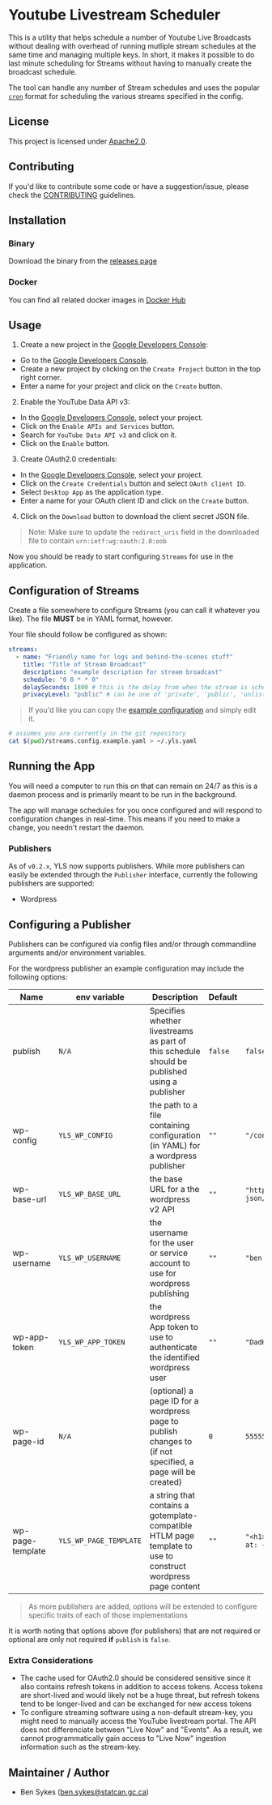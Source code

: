 # Youtube Livestream Scheduler

This is a utility that helps schedule a number of Youtube Live Broadcasts without dealing with overhead of running mutliple stream schedules at the same time and managing multiple keys. In short, it makes it possible to do last minute scheduling for Streams without having to manually create the broadcast schedule.

The tool can handle any number of Stream schedules and uses the popular [`cron`](https://www.ibm.com/docs/en/db2oc?topic=task-unix-cron-format) format for scheduling the various streams specified in the config.

## License

This project is licensed under [Apache2.0](/LICENSE).

## Contributing

If you'd like to contribute some code or have a suggestion/issue, please check the [CONTRIBUTING](/CONTRIBUTING.md) guidelines.

## Installation

### Binary

Download the binary from the [releases page](https://gitlab.sykesdev.ca/standalone-projects/yls/-/releases)

### Docker

You can find all related docker images in [Docker Hub](https://hub.docker.com/repository/docker/sykeben/yls/general)

## Usage

1. Create a new project in the [Google Developers Console](https://console.cloud.google.com/):
  - Go to the [Google Developers Console](https://console.cloud.google.com/).
  - Create a new project by clicking on the `Create Project` button in the top right corner.
  - Enter a name for your project and click on the `Create` button.

2. Enable the YouTube Data API v3:
  - In the [Google Developers Console](https://console.cloud.google.com/), select your project.
  - Click on the `Enable APIs and Services` button.
  - Search for `YouTube Data API v3` and click on it.
  - Click on the `Enable` button.

3. Create OAuth2.0 credentials:
  - In the [Google Developers Console](https://console.cloud.google.com/), select your project.
  - Click on the `Create Credentials` button and select `OAuth client ID`.
  - Select `Desktop App` as the application type.
  - Enter a name for your OAuth client ID and click on the `Create` button.

4. Click on the `Download` button to download the client secret JSON file.
> Note: Make sure to update the `redirect_uris` field in the downloaded file to contain `urn:ietf:wg:oauth:2.0:oob`

Now you should be ready to start configuring `Streams` for use in the application.

## Configuration of Streams

Create a file somewhere to configure Streams (you can call it whatever you like). The file **MUST** be in YAML format, however.

Your file should follow be configured as shown:

```yaml
streams:
  - name: "Friendly name for logs and behind-the-scenes stuff"
    title: "Title of Stream Broadcast"
    description: "example description for stream broadcast"
    schedule: "0 0 * * 0"
    delaySeconds: 1800 # this is the delay from when the stream is scheduled to be created and when it is set to start accepting data
    privacyLevel: "public" # can be one of 'private', 'public', 'unlisted'
```

> If you'd like you can copy the [example configuration](/streams.config.example.yaml) and simply edit it.

```bash
# assumes you are currently in the git repository
cat $(pwd)/streams.config.example.yaml > ~/.yls.yaml
```

## Running the App

You will need a computer to run this on that can remain on 24/7 as this is a daemon process and is primarily meant to be run in the background.

The app will manage schedules for you once configured and will respond to configuration changes in real-time. This means if you need to make a change, you needn't restart the daemon.

### Publishers

As of `v0.2.x`, YLS now supports publishers. While more publishers can easily be extended through the `Publisher` interface, currently the following publishers are supported:

- Wordpress

## Configuring a Publisher

Publishers can be configured via config files and/or through commandline arguments and/or environment variables.

For the wordpress publisher an example configuration may include the following options:

| Name | env variable | Description | Default | Example |
| ---- | ------------ | ----------- | ------- | -------- |
|publish| `N/A` |Specifies whether livestreams as part of this schedule should be published using a publisher|`false`|`false`|
|wp-config| `YLS_WP_CONFIG` |the path to a file containing configuration (in YAML) for a wordpress publisher|`""`|`"/config/wp-pub.conf.yaml"`|
|wp-base-url| `YLS_WP_BASE_URL` |the base URL for a the wordpress v2 API|`""`|`"https://wordpress.example.ca/wp-json/wp/v2"`|
|wp-username| `YLS_WP_USERNAME` |the username for the user or service account to use for wordpress publishing|`""`|`"ben.sykes"`|
|wp-app-token| `YLS_WP_APP_TOKEN` |the wordpress App token to use to authenticate the identified wordpress user|`""`|`"DadH6 aiUW GIsY 62Yt"`|
|wp-page-id|`N/A`|(optional) a page ID for a wordpress page to publish changes to (if not specified, a page will be created)|`0`|`55555`|
|wp-page-template|`YLS_WP_PAGE_TEMPLATE`|a string that contains a gotemplate-compatible HTLM page template to use to construct wordpress page content|`""`|`"<h1>Live stream</h1><p>Available at: {{ .StreamURLShare }}</p>"`|

> As more publishers are added, options will be extended to configure specific traits of each of those implementations

It is worth noting that options above (for publishers) that are not required or optional are only not required **if** `publish` is `false`.

### Extra Considerations

- The cache used for OAuth2.0 should be considered sensitive since it also contains refresh tokens in addition to access tokens. Access tokens are short-lived and would likely not be a huge threat, but refresh tokens tend to be longer-lived and can be exchanged for new access tokens
- To configure streaming software using a non-default stream-key, you might need to manually access the YouTube livestream portal. The API does not differenciate between "Live Now" and "Events". As a result, we cannot programmatically gain access to "Live Now" ingestion information such as the stream-key.

## Maintainer / Author
- Ben Sykes (ben.sykes@statcan.gc.ca)

